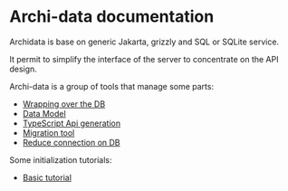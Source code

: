 Archi-data documentation
========================

Archidata is base on generic Jakarta, grizzly and SQL or SQLite service.

It permit to simplify the interface of the server to concentrate on the API design.


Archi-data is a group of tools that manage some parts:
  - [Wrapping over the DB](SQL_wrapper.md)
  - [Data Model](data_model.md)
  - [TypeScript Api generation](typescript_api_generation.md)
  - [Migration tool](migration.md)
  - [Reduce connection on DB](connectionManagement.md)

Some initialization tutorials:
  - [Basic tutorial](TUTORIAL_01_first_install.md)